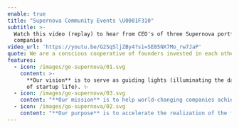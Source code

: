 ```yaml
---
enable: true
title: "Supernova Community Events \U0001F310"
subtitle: >-
  Watch this video (replay) to hear from CEO's of three Supernova portfolio
  companies
video_url: 'https://youtu.be/G2SqSljZBy4?si=SE85NX7Mo_rw7JaP'
quote: We are a conscious cooperative of founders invested in each other’s success
features:
  - icon: /images/go-supernova/01.svg
    content: >-
      **Our vision** is to serve as guiding lights (illuminating the dark side
      of startup life). ✨
  - icon: /images/go-supernova/03.svg
    content: "**Our mission** is to help world-changing companies achieve their missions, faster. \U0001F680"
  - icon: /images/go-supernova/02.svg
    content: "**Our purpose** is to accelerate the realization of the founder’s vision - from the only perspective that truly understands, as founders ourselves. \U0001F4C8"
---
```


